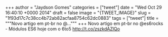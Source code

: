 
+++
author = "Jaydson Gomes"
categories = ["tweet"]
date = "Wed Oct 29 16:40:10 +0000 2014"
draft = false
image = "{TWEET_IMAGE}"
slug = "1f93d17c7c38cc4b72ab82acfaa8754c62dc0883"
tags = ["tweet"]
title = """Novo artigo em pt-br no @..."""
+++
Novo artigo em pt-br no @es6rocks - Módulos ES6 hoje com o 6to5 http://t.co/zszkdAZlQo
